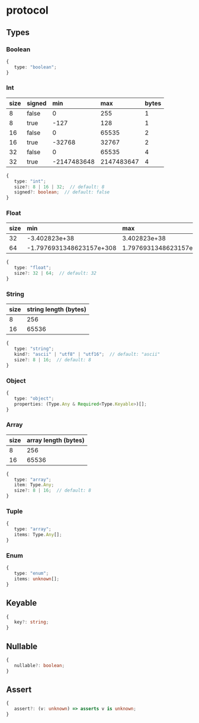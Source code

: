 # protocol

## Types

### Boolean

```ts
{
   type: "boolean";
}
```

### Int

| size | signed | min         | max        | bytes |
|:-----|:-------|:------------|:-----------|:------|
| 8    | false  | 0           | 255        | 1     |
| 8    | true   | -127        | 128        | 1     |
| 16   | false  | 0           | 65535      | 2     |
| 16   | true   | -32768      | 32767      | 2     |
| 32   | false  | 0           | 65535      | 4     |
| 32   | true   | -2147483648 | 2147483647 | 4     |

```ts
{
   type: "int";
   size?: 8 | 16 | 32;  // default: 8
   signed?: boolean;  // default: false
}
```

### Float

| size | min                      | max                     | bytes |
|:-----|:-------------------------|:------------------------|:------|
| 32   | -3.402823e+38            | 3.402823e+38            | 4     |
| 64   | -1.7976931348623157e+308 | 1.7976931348623157e+308 | 8     |

```ts
{
   type: "float";
   size?: 32 | 64;  // default: 32 
}
```

### String

| size | string length (bytes) |
|:-----|:----------------------|
| 8    | 256                   |
| 16   | 65536                 |

```ts
{
   type: "string";
   kind?: "ascii" | "utf8" | "utf16";  // default: "ascii"
   size?: 8 | 16;  // default: 8
}
```

### Object

```ts
{
   type: "object";
   properties: (Type.Any & Required<Type.Keyable>)[];
}
```

### Array

| size | array length (bytes) |
|:-----|:---------------------|
| 8    | 256                  |
| 16   | 65536                |

```ts
{
   type: "array";
   item: Type.Any;
   size?: 8 | 16;  // default: 8
}
```

### Tuple

```ts
{
   type: "array";
   items: Type.Any[];
}
```

### Enum

```ts
{
   type: "enum";
   items: unknown[];
}
```

## Keyable 

```ts
{
   key?: string;
}
```

## Nullable

```ts
{
   nullable?: boolean;
}
```

## Assert

```ts
{
   assert?: (v: unknown) => asserts v is unknown;
}
```

